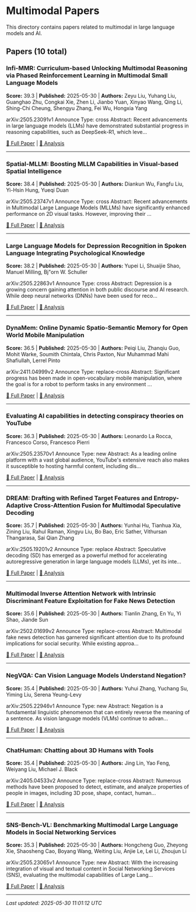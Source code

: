 # Multimodal Papers

This directory contains papers related to multimodal in large language models and AI.

## Papers (10 total)

### Infi-MMR: Curriculum-based Unlocking Multimodal Reasoning via Phased Reinforcement Learning in Multimodal Small Language Models

**Score:** 39.3 | **Published:** 2025-05-30 | **Authors:** Zeyu Liu, Yuhang Liu, Guanghao Zhu, Congkai Xie, Zhen Li, Jianbo Yuan, Xinyao Wang, Qing Li, Shing-Chi Cheung, Shengyu Zhang, Fei Wu, Hongxia Yang

arXiv:2505.23091v1 Announce Type: cross 
Abstract: Recent advancements in large language models (LLMs) have demonstrated substantial progress in reasoning capabilities, such as DeepSeek-R1, which leve...

[📄 Full Paper](https://arxiv.org/abs/2505.23091) | [📝 Analysis](05ce0e52026665c736d0e3a0bb9a788e.md)

---

### Spatial-MLLM: Boosting MLLM Capabilities in Visual-based Spatial Intelligence

**Score:** 38.4 | **Published:** 2025-05-30 | **Authors:** Diankun Wu, Fangfu Liu, Yi-Hsin Hung, Yueqi Duan

arXiv:2505.23747v1 Announce Type: cross 
Abstract: Recent advancements in Multimodal Large Language Models (MLLMs) have significantly enhanced performance on 2D visual tasks. However, improving their ...

[📄 Full Paper](https://arxiv.org/abs/2505.23747) | [📝 Analysis](2417f664e7b087e0ddffe2e058fdcd38.md)

---

### Large Language Models for Depression Recognition in Spoken Language Integrating Psychological Knowledge

**Score:** 38.2 | **Published:** 2025-05-30 | **Authors:** Yupei Li, Shuaijie Shao, Manuel Milling, Bj\"orn W. Schuller

arXiv:2505.22863v1 Announce Type: cross 
Abstract: Depression is a growing concern gaining attention in both public discourse and AI research. While deep neural networks (DNNs) have been used for reco...

[📄 Full Paper](https://arxiv.org/abs/2505.22863) | [📝 Analysis](8a4b0a6960fb13dafacbf2d2ba9d50a3.md)

---

### DynaMem: Online Dynamic Spatio-Semantic Memory for Open World Mobile Manipulation

**Score:** 36.5 | **Published:** 2025-05-30 | **Authors:** Peiqi Liu, Zhanqiu Guo, Mohit Warke, Soumith Chintala, Chris Paxton, Nur Muhammad Mahi Shafiullah, Lerrel Pinto

arXiv:2411.04999v2 Announce Type: replace-cross 
Abstract: Significant progress has been made in open-vocabulary mobile manipulation, where the goal is for a robot to perform tasks in any environment ...

[📄 Full Paper](https://arxiv.org/abs/2411.04999) | [📝 Analysis](3f09e21e9fe79f9ac2e445d02b80316a.md)

---

### Evaluating AI capabilities in detecting conspiracy theories on YouTube

**Score:** 36.3 | **Published:** 2025-05-30 | **Authors:** Leonardo La Rocca, Francesco Corso, Francesco Pierri

arXiv:2505.23570v1 Announce Type: new 
Abstract: As a leading online platform with a vast global audience, YouTube's extensive reach also makes it susceptible to hosting harmful content, including dis...

[📄 Full Paper](https://arxiv.org/abs/2505.23570) | [📝 Analysis](c9216cbf489839931de472622f20568c.md)

---

### DREAM: Drafting with Refined Target Features and Entropy-Adaptive Cross-Attention Fusion for Multimodal Speculative Decoding

**Score:** 35.7 | **Published:** 2025-05-30 | **Authors:** Yunhai Hu, Tianhua Xia, Zining Liu, Rahul Raman, Xingyu Liu, Bo Bao, Eric Sather, Vithursan Thangarasa, Sai Qian Zhang

arXiv:2505.19201v2 Announce Type: replace 
Abstract: Speculative decoding (SD) has emerged as a powerful method for accelerating autoregressive generation in large language models (LLMs), yet its inte...

[📄 Full Paper](https://arxiv.org/abs/2505.19201) | [📝 Analysis](d6fe1f25d73e5303ee51477332d31ac3.md)

---

### Multimodal Inverse Attention Network with Intrinsic Discriminant Feature Exploitation for Fake News Detection

**Score:** 35.6 | **Published:** 2025-05-30 | **Authors:** Tianlin Zhang, En Yu, Yi Shao, Jiande Sun

arXiv:2502.01699v2 Announce Type: replace-cross 
Abstract: Multimodal fake news detection has garnered significant attention due to its profound implications for social security. While existing approa...

[📄 Full Paper](https://arxiv.org/abs/2502.01699) | [📝 Analysis](016168cb999774a40b95b80a17913841.md)

---

### NegVQA: Can Vision Language Models Understand Negation?

**Score:** 35.4 | **Published:** 2025-05-30 | **Authors:** Yuhui Zhang, Yuchang Su, Yiming Liu, Serena Yeung-Levy

arXiv:2505.22946v1 Announce Type: new 
Abstract: Negation is a fundamental linguistic phenomenon that can entirely reverse the meaning of a sentence. As vision language models (VLMs) continue to advan...

[📄 Full Paper](https://arxiv.org/abs/2505.22946) | [📝 Analysis](890ce665496dddcb50490905d7df1ed3.md)

---

### ChatHuman: Chatting about 3D Humans with Tools

**Score:** 35.4 | **Published:** 2025-05-30 | **Authors:** Jing Lin, Yao Feng, Weiyang Liu, Michael J. Black

arXiv:2405.04533v2 Announce Type: replace-cross 
Abstract: Numerous methods have been proposed to detect, estimate, and analyze properties of people in images, including 3D pose, shape, contact, human...

[📄 Full Paper](https://arxiv.org/abs/2405.04533) | [📝 Analysis](1a6242ce1941abf7469289cf8661872c.md)

---

### SNS-Bench-VL: Benchmarking Multimodal Large Language Models in Social Networking Services

**Score:** 35.3 | **Published:** 2025-05-30 | **Authors:** Hongcheng Guo, Zheyong Xie, Shaosheng Cao, Boyang Wang, Weiting Liu, Anjie Le, Lei Li, Zhoujun Li

arXiv:2505.23065v1 Announce Type: new 
Abstract: With the increasing integration of visual and textual content in Social Networking Services (SNS), evaluating the multimodal capabilities of Large Lang...

[📄 Full Paper](https://arxiv.org/abs/2505.23065) | [📝 Analysis](fe48af221481590ede16e6c1febba56b.md)

---


*Last updated: 2025-05-30 11:01:12 UTC*
